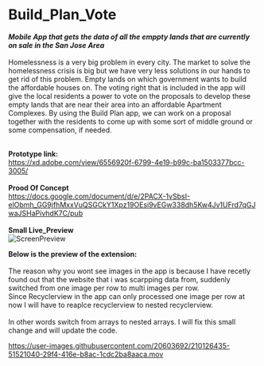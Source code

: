 #  Build_Plan_Vote

**_Mobile App that gets the data of all the emppty lands that are currently on sale in the San Jose Area_**<br><br>
Homelessness is a very big problem in every city. The market to solve the homelessness crisis is big but we have very less solutions in our hands to get rid of this problem. Empty lands on which government wants to build the affordable houses on. The voting right that is included in the app will give the local residents a power to vote on the proposals to develop these empty lands that are near their area into an affordable Apartment Complexes. By using the Build Plan app, we can work on a proposal together with the residents to come up with some sort of middle ground or some compensation, if needed. 


<br>**Prototype link:**<br>
https://xd.adobe.com/view/6556920f-6799-4e19-b99c-ba1503377bcc-3005/<br>
<br>**Prood Of Concept**<br>
https://docs.google.com/document/d/e/2PACX-1vSbsI-elObmh_GG9jfhMxxVuQSGCkY1Xpz19OEsi9vEGw338dh5Kw4Jv1UFrd7qGJwaJSHaPivhdK7C/pub<br>
<br>**Small Live_Preview**<br>
![ScreenPreview](https://user-images.githubusercontent.com/20603692/210126992-38761aec-cf83-426c-984a-04aeca471443.gif)<br>



**Below is the preview of the extension:**<br><br>
The reason why you wont see images in the app is because I have recetly found out that the website that i was scarpping data from, suddenly switched from one image per row to multi images per row. 
<br>Since Recyclerview in the app can only processed one image per row at now I will have to reaplce recyclerview to nested recyclerview.<br>
<br>In other words switch from arrays to nested arrays. I will fix this small change and will update the code. 




https://user-images.githubusercontent.com/20603692/210126435-51521040-29f4-416e-b8ac-1cdc2ba8aaca.mov
